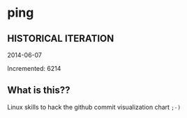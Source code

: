# ping

## HISTORICAL ITERATION
2014-06-07

Incremented: 6214

## What is this?? 
Linux skills to hack the github commit visualization chart `;-)`
